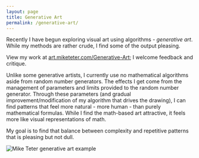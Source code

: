 ```yaml
---
layout: page
title: Generative Art
permalink: /generative-art/
---
```


Recently I have begun exploring visual art using algorithms - <em>generative art</em>.  While my methods are rather
crude, I find some of the output pleasing.

View my work at <a href="http://art.miketeter.com/Generative-Art">art.miketeter.com/Generative-Art</a>; I welcome feedback and critique.

Unlike some generative artists, I currently use no mathematical algorithms aside from random number generators.  The
effects I get come from the management of parameters and limits provided to the random number generator.  Through
these parameters (and gradual improvement/modification of my algorithm that drives the drawing), I can find patterns
that feel more natural - more human - than purely mathematical formulas.  While I find the math-based art attractive,
it feels more like visual representations of math.

My goal is to find that balance between complexity and repetitive patterns that is pleasing but not dull.

![Mike Teter generative art example](/assets/jazz_at_midnight.png)

